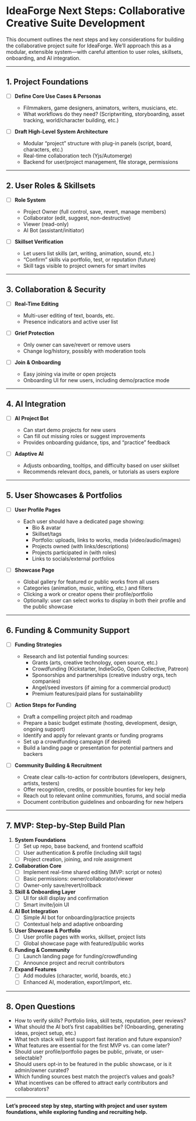 # IdeaForge Next Steps: Collaborative Creative Suite Development

This document outlines the next steps and key considerations for building the collaborative project suite for IdeaForge. We’ll approach this as a modular, extensible system—with careful attention to user roles, skillsets, onboarding, and AI integration.

---

## 1. Project Foundations

- [ ] **Define Core Use Cases & Personas**
  - Filmmakers, game designers, animators, writers, musicians, etc.
  - What workflows do they need? (Scriptwriting, storyboarding, asset tracking, world/character building, etc.)

- [ ] **Draft High-Level System Architecture**
  - Modular “project” structure with plug-in panels (script, board, characters, etc.)
  - Real-time collaboration tech (Yjs/Automerge)
  - Backend for user/project management, file storage, permissions

---

## 2. User Roles & Skillsets

- [ ] **Role System**
  - Project Owner (full control, save, revert, manage members)
  - Collaborator (edit, suggest, non-destructive)
  - Viewer (read-only)
  - AI Bot (assistant/initiator)

- [ ] **Skillset Verification**
  - Let users list skills (art, writing, animation, sound, etc.)
  - “Confirm” skills via portfolio, test, or reputation (future)
  - Skill tags visible to project owners for smart invites

---

## 3. Collaboration & Security

- [ ] **Real-Time Editing**
  - Multi-user editing of text, boards, etc.
  - Presence indicators and active user list

- [ ] **Grief Protection**
  - Only owner can save/revert or remove users
  - Change log/history, possibly with moderation tools

- [ ] **Join & Onboarding**
  - Easy joining via invite or open projects
  - Onboarding UI for new users, including demo/practice mode

---

## 4. AI Integration

- [ ] **AI Project Bot**
  - Can start demo projects for new users
  - Can fill out missing roles or suggest improvements
  - Provides onboarding guidance, tips, and “practice” feedback

- [ ] **Adaptive AI**
  - Adjusts onboarding, tooltips, and difficulty based on user skillset
  - Recommends relevant docs, panels, or tutorials as users explore

---

## 5. User Showcases & Portfolios

- [ ] **User Profile Pages**
  - Each user should have a dedicated page showing:
    - Bio & avatar
    - Skillset/tags
    - Portfolio: uploads, links to works, media (video/audio/images)
    - Projects owned (with links/descriptions)
    - Projects participated in (with roles)
    - Links to socials/external portfolios

- [ ] **Showcase Page**
  - Global gallery for featured or public works from all users
  - Categories (animation, music, writing, etc.) and filters
  - Clicking a work or creator opens their profile/portfolio
  - Optionally: user can select works to display in both their profile and the public showcase

---

## 6. Funding & Community Support

- [ ] **Funding Strategies**
  - Research and list potential funding sources:
    - Grants (arts, creative technology, open source, etc.)
    - Crowdfunding (Kickstarter, IndieGoGo, Open Collective, Patreon)
    - Sponsorships and partnerships (creative industry orgs, tech companies)
    - Angel/seed investors (if aiming for a commercial product)
    - Premium features/paid plans for sustainability

- [ ] **Action Steps for Funding**
  - Draft a compelling project pitch and roadmap
  - Prepare a basic budget estimate (hosting, development, design, ongoing support)
  - Identify and apply for relevant grants or funding programs
  - Set up a crowdfunding campaign (if desired)
  - Build a landing page or presentation for potential partners and backers

- [ ] **Community Building & Recruitment**
  - Create clear calls-to-action for contributors (developers, designers, artists, testers)
  - Offer recognition, credits, or possible bounties for key help
  - Reach out to relevant online communities, forums, and social media
  - Document contribution guidelines and onboarding for new helpers

---

## 7. MVP: Step-by-Step Build Plan

1. **System Foundations**
   - [ ] Set up repo, base backend, and frontend scaffold
   - [ ] User authentication & profile (including skill tags)
   - [ ] Project creation, joining, and role assignment

2. **Collaboration Core**
   - [ ] Implement real-time shared editing (MVP: script or notes)
   - [ ] Basic permissions: owner/collaborator/viewer
   - [ ] Owner-only save/revert/rollback

3. **Skill & Onboarding Layer**
   - [ ] UI for skill display and confirmation
   - [ ] Smart invite/join UI

4. **AI Bot Integration**
   - [ ] Simple AI bot for onboarding/practice projects
   - [ ] Contextual help and adaptive onboarding

5. **User Showcase & Portfolio**
   - [ ] User profile pages with works, skillset, project lists
   - [ ] Global showcase page with featured/public works

6. **Funding & Community**
   - [ ] Launch landing page for funding/crowdfunding
   - [ ] Announce project and recruit contributors

7. **Expand Features**
   - [ ] Add modules (character, world, boards, etc.)
   - [ ] Enhanced AI, moderation, export/import, etc.

---

## 8. Open Questions

- How to verify skills? Portfolio links, skill tests, reputation, peer reviews?
- What should the AI bot’s first capabilities be? (Onboarding, generating ideas, project setup, etc.)
- What tech stack will best support fast iteration and future expansion?
- What features are essential for the first MVP vs. can come later?
- Should user profile/portfolio pages be public, private, or user-selectable?
- Should users opt-in to be featured in the public showcase, or is it admin/owner curated?
- Which funding sources best match the project’s values and goals?
- What incentives can be offered to attract early contributors and collaborators?

---

**Let’s proceed step by step, starting with project and user system foundations, while exploring funding and recruiting help.**
